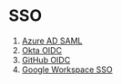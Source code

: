 # SSO

1. [Azure AD SAML](azuread-saml.md)
2. [Okta OIDC](okta-oidc.md)
3. [GitHub OIDC](github-oidc.md)
4. [Google Workspace SSO](google-workspace-sso.md)
